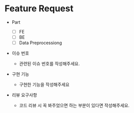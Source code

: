 # Feature Request

- Part
  - [ ] FE
  - [ ] BE
  - [ ] Data Preprocessiong

- 이슈 번호
  - 관련된 이슈 번호를 작성해주세요.
  
- 구현 기능
  - 구현한 기능을 작성해주세요

  
- 리뷰 요구사항
  - 코드 리뷰 시 꼭 봐주었으면 하는 부분이 있다면 작성해주세요.